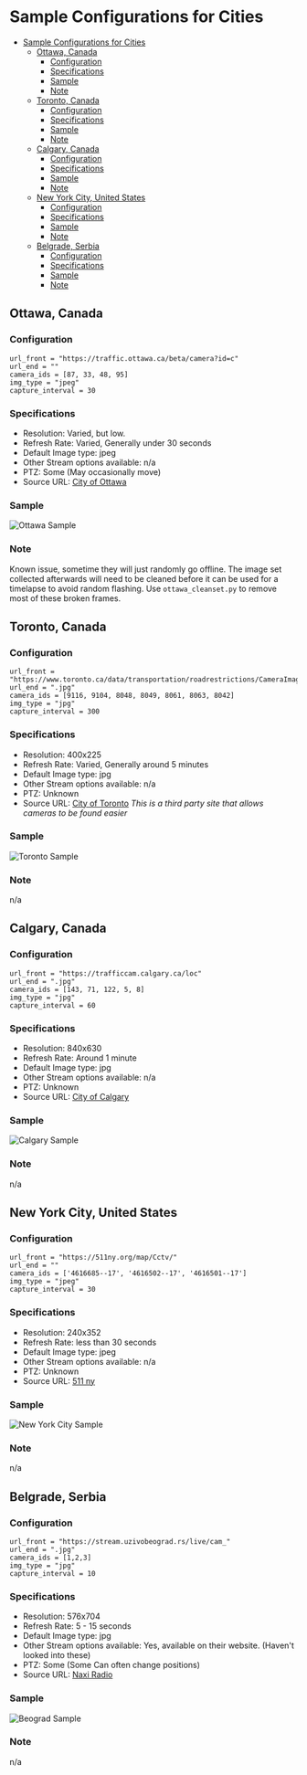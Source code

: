# Sample Configurations for Cities
- [Sample Configurations for Cities](#sample-configurations-for-cities)
  - [Ottawa, Canada](#ottawa-canada)
    - [Configuration](#configuration)
    - [Specifications](#specifications)
    - [Sample](#sample)
    - [Note](#note)
  - [Toronto, Canada](#toronto-canada)
    - [Configuration](#configuration-1)
    - [Specifications](#specifications-1)
    - [Sample](#sample-1)
    - [Note](#note-1)
  - [Calgary, Canada](#calgary-canada)
    - [Configuration](#configuration-2)
    - [Specifications](#specifications-2)
    - [Sample](#sample-2)
    - [Note](#note-2)
  - [New York City, United States](#new-york-city-united-states)
    - [Configuration](#configuration-3)
    - [Specifications](#specifications-3)
    - [Sample](#sample-3)
    - [Note](#note-3)
  - [Belgrade, Serbia](#belgrade-serbia)
    - [Configuration](#configuration-4)
    - [Specifications](#specifications-4)
    - [Sample](#sample-4)
    - [Note](#note-4)



## Ottawa, Canada
### Configuration 
```
url_front = "https://traffic.ottawa.ca/beta/camera?id=c"
url_end = ""
camera_ids = [87, 33, 48, 95]
img_type = "jpeg"
capture_interval = 30 
```
### Specifications
 * Resolution: Varied, but low.
 * Refresh Rate: Varied, Generally under 30 seconds
 * Default Image type: jpeg
 * Other Stream options available: n/a
 * PTZ: Some (May occasionally move)
 * Source URL: [City of Ottawa](https://traffic.ottawa.ca/map/)
### Sample
![Ottawa Sample](samples\ottawa-canada1.gif)
### Note
 Known issue, sometime they will just randomly go offline. The image set collected afterwards will need to be cleaned before it can be used for a timelapse to avoid random flashing. Use `ottawa_cleanset.py` to remove most of these broken frames.




## Toronto, Canada
### Configuration 
```
url_front = "https://www.toronto.ca/data/transportation/roadrestrictions/CameraImages/loc"
url_end = ".jpg"
camera_ids = [9116, 9104, 8048, 8049, 8061, 8063, 8042]
img_type = "jpg"
capture_interval = 300 
```
### Specifications
 * Resolution: 400x225
 * Refresh Rate: Varied, Generally around 5 minutes 
 * Default Image type: jpg
 * Other Stream options available: n/a
 * PTZ: Unknown
 * Source URL: [City of Toronto](https://gtaupdate.com/traffic/) *This is a third party site that allows cameras to be found easier*
### Sample
![Toronto Sample](samples\toronto-canada1.gif)
### Note
n/a

## Calgary, Canada
### Configuration 
```
url_front = "https://trafficcam.calgary.ca/loc"
url_end = ".jpg"
camera_ids = [143, 71, 122, 5, 8]
img_type = "jpg"
capture_interval = 60 
```
### Specifications
 * Resolution: 840x630
 * Refresh Rate: Around 1 minute
 * Default Image type: jpg
 * Other Stream options available: n/a
 * PTZ: Unknown
 * Source URL: [City of Calgary](https://trafficcam.calgary.ca)
### Sample
![Calgary Sample](samples\calgary-canada1.gif)
### Note
n/a


## New York City, United States
### Configuration 
```
url_front = "https://511ny.org/map/Cctv/"
url_end = ""
camera_ids = ['4616685--17', '4616502--17', '4616501--17']
img_type = "jpeg"
capture_interval = 30 
```
### Specifications
 * Resolution: 240x352
 * Refresh Rate: less than 30 seconds
 * Default Image type: jpeg
 * Other Stream options available: n/a
 * PTZ: Unknown
 * Source URL: [511 ny](https://511ny.org/map/)
### Sample
![New York City Sample](samples\nyc-usa1.gif)
### Note
n/a


## Belgrade, Serbia
### Configuration 
```
url_front = "https://stream.uzivobeograd.rs/live/cam_"
url_end = ".jpg"
camera_ids = [1,2,3]
img_type = "jpg"
capture_interval = 10
```
### Specifications
 * Resolution: 576x704
 * Refresh Rate: 5 - 15 seconds 
 * Default Image type: jpg
 * Other Stream options available: Yes, available on their website. (Haven't looked into these)
 * PTZ: Some (Some Can often change positions)
 * Source URL: [Naxi Radio](https://www.naxi.rs/kamere)
### Sample
![Beograd Sample](samples\beograd-serbia1.gif)
### Note
n/a